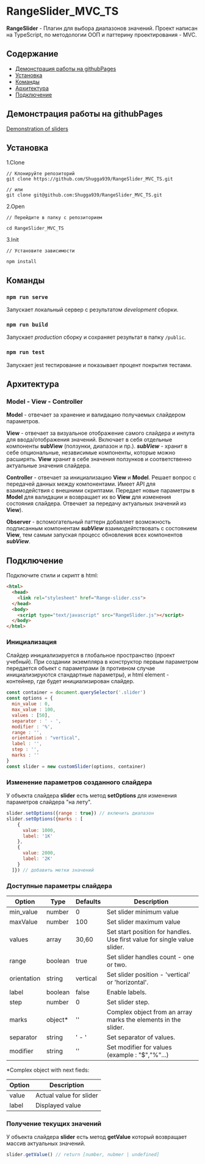 # RangeSlider_MVC_TS

**RangeSlider** - Плагин для выбора диапазонов значений. Проект написан на TypeScript, по методологии ООП и паттерину проектирования - MVC.


## Содержание

- [Демонстрация работы на githubPages](#demonstration)
- [Установка](#installation)
- [Команды](#commands)
- [Архитектура](#MVC)
- [Подключение](#creation)

## <a name="demonstration"></a> Демонстрация работы на githubPages

[Demonstration of sliders](https://shugga939.github.io/RangeSlider_MVC_TS/)


## <a name="installation"></a> Установка

1.Clone

```console
// Клонируйте репозиторий
git clone https://github.com/Shugga939/RangeSlider_MVC_TS.git

// или
git clone git@github.com:Shugga939/RangeSlider_MVC_TS.git
```

2.Open

```console
// Перейдите в папку с репозиторием

cd RangeSlider_MVC_TS
```

3.Init

```console
// Установите зависимости

npm install
```

## <a name="commands"></a> Команды

### `npm run serve`

Запускает локальный сервер с результатом _development_ сборки.

### `npm run build`

Запускает _production_ сборку и сохраняет результат в папку `/public`.

### `npm run test`

Запускает jest тестирование и показывает процент покрытия тестами.



## <a name="MVC"></a> Архитектура

### Model - View - Controller

**Model** - отвечает за хранение и валидацию получаемых слайдером параметров.

**View** - отвечает за визуальное отображение самого слайдера и инпута для ввода/отображения значений. Включает в себя отдельные компоненты **subView** (ползунки, диапазон и пр.). _**subView**_ - хранит в себе опциональные, независимые компоненты, которые можно расширять. **View** хранит в себе значения ползунков и соответственно актуальные значения слайдера.

**Controller** - отвечает за инициализацию **View** и **Model**. Решает вопрос с передачей данных между компонентами. Имеет API для взаимодействия с внешними скриптами. Передает новые параметры в **Model** для валидации и возвращает их во **View** для изменения состояния слайдера. Отвечает за передачу актуальных значений из **View**).

**Observer** - вспомогательный паттерн добавляет возможность подписанным компонентам _**subView**_  взаимодейтствовать с состоянием **View**, тем самым запуская процесс обновления всех компонентов _**subView**_.



## <a name="creation"></a> Подключение

Подключите стили и скрипт в html: 

```html
<html>
  <head>
    <link rel="stylesheet" href="Range-slider.css">
  </head>
  <body>
    <script type="text/javascript" src="RangeSlider.js"></script>
  </body>
</html>
```

### Инициализация

Слайдер инициализируется в глобальное пространство (проект учебный). При создании экземпляра в конструктор первым параметром передается объект с параметрами (в противном случае инициализируются стандартные параметры), и html element - контейнер, где будет инициализирован слайдер.

```javascript
const container = document.querySelector('.slider')
const options = {
  min_value : 0,
  max_value : 100,
  values : [50],
  separator : ' - ',
  modifier : '%',
  range : '',  
  orientation : "vertical",
  label : '',
  step : '',  
  marks : ''
}
const slider = new customSlider(options, container)
```


### Изменение параметров созданного слайдера

У объекта слайдера **slider** есть метод **setOptions** для изменения параметров слайдера "на лету".

```javascript
slider.setOptions({range : true}) // включить диапазон
slider.setOptions({marks : [
    {
      value: 1000,
      label: '1K'
    },
    {
      value: 2000,
      label: '2K'
    }
  ]}) // добавить метки значений
```

### Доступные параметры слайдера

| Option       | Type     | Defaults | Description                                                                                      |
| ------------ | -------- | -------- | ------------------------------------------------------------------------------------------------ |
| min_value    | number   | 0        | Set slider minimum value                                                                         |
| maxValue     | number   | 100      | Set slider maximum value                                                                         |
| values       | array    | 30,60    | Set start position for handles. Use first value for single value slider.                         |
| range        | boolean  | true     | Set slider handles count - one or two.                                                           |
| orientation  | string   | vertical | Set slider position - 'vertical' or 'horizontal'.                                                |
| label        | boolean  | false    | Enable labels.                                                                                   |
| step         | number   | 0        | Set slider step.                                                                                 |
| marks        | object\* | ''       | Сomplex object from an array marks the elements in the slider.                                   |
| separator    | string   | ' - '    | Set separator of values.                                                                         |
| modifier     | string   | ''       | Set modifier for values (example : "$","%"...)                                                   |

\*Complex object with next fieds:

| Option | Description
| ------ | -----------
| value  | Actual value for slider
| label  | Displayed value


### Получение текущих значений

У объекта слайдера **slider** есть метод **getValue** который возвращает массив актуальных значений.

```javascript
slider.getValue() // return [number, nubmer | undefined]
```